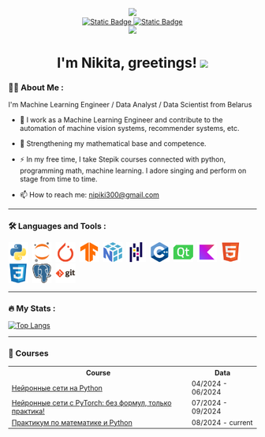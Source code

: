 <div id="header" align="center">
  <img src="https://i.giphy.com/media/v1.Y2lkPTc5MGI3NjExbG5zYjR5M2F5MmxrNmd3bTM3a24ydzdkOGNoamU3ajQ0Yng3cDVzcyZlcD12MV9pbnRlcm5hbF9naWZfYnlfaWQmY3Q9Zw/34aBHjXSSCtXmZr4l3/giphy.gif" width="200"/>
  <div id="badges">
    <a href="https://www.linkedin.com/in/nikita-harashchuk-662a16265/">
      <img alt="Static Badge" src="https://img.shields.io/badge/LinkedIn-blue?style=for-the-badge&logo=linkedin&logoColor=white&link=https%3A%2F%2Fwww.linkedin.com%2Fin%2Fnikita-harashchuk-662a16265%2F">
    </a>
    <a href="https://t.me/nikitoSSka228">
     <img alt="Static Badge" src="https://img.shields.io/badge/Telegram-blue?style=for-the-badge&logo=Telegram&logoColor=white">
    </a>
  </div>
  <img src="https://komarev.com/ghpvc/?username=Nikichel&style=flat-square&color=red"/>
  <h1>
    I'm Nikita, greetings!
    <img src="https://i.giphy.com/media/v1.Y2lkPTc5MGI3NjExZ2NjOW40ajU0eWdwMWltdmJpamU2d2dzbWN3eWt6enowYjRiaW02NSZlcD12MV9pbnRlcm5hbF9naWZfYnlfaWQmY3Q9cw/BGLSkombEDjGEJ41oW/giphy.gif" width="30px"/>
  </h1>
</div>

### :man_technologist: About Me :
I'm Machine Learning Engineer / Data Analyst / Data Scientist from Belarus

- :telescope: I work as a Machine Learning Engineer and contribute to the automation of machine vision systems, recommender systems, etc.

- :seedling: Strengthening my mathematical base and competence.

- :zap: In my free time, I take Stepik courses connected with python, programming math, machine learning. I adore singing and perform on stage from time to time.

- :mailbox: How to reach me: nipiki300@gmail.com

---
### :hammer_and_wrench: Languages and Tools :
<div>
  <img src="https://github.com/devicons/devicon/blob/master/icons/python/python-original.svg" title="Python" alt="Python" width="40" height="40"/>&nbsp;
  <img src="https://github.com/devicons/devicon/blob/master/icons/jupyter/jupyter-original.svg" title="Jupyter" alt="Jupyter" width="40" height="40"/>&nbsp;
  <img src="https://github.com/devicons/devicon/blob/master/icons/pytorch/pytorch-original.svg" title="Pytorch" alt="Pytorch" width="40" height="40"/>&nbsp;
  <img src="https://github.com/devicons/devicon/blob/master/icons/tensorflow/tensorflow-original.svg" title="TensorFlow" alt="TensorFlow" width="40" height="40"/>&nbsp;
  <img src="https://github.com/devicons/devicon/blob/master/icons/numpy/numpy-original.svg" title="NumPy" alt="NumPy" width="40" height="40"/>&nbsp;
  <img src="https://github.com/devicons/devicon/blob/master/icons/pandas/pandas-original.svg" title="Pandas" alt="Pandas" width="40" height="40"/>&nbsp;
  <img src="https://github.com/devicons/devicon/blob/master/icons/cplusplus/cplusplus-original.svg" title="Cplusplus" alt="Cplusplus" width="40" height="40"/>&nbsp;
  <img src="https://github.com/devicons/devicon/blob/master/icons/qt/qt-original.svg"  title="Qt" alt="Qt" width="40" height="40"/>&nbsp;
  <img src="https://github.com/devicons/devicon/blob/master/icons/kotlin/kotlin-original.svg" title="Kotlin" alt="Kotlin" width="40" height="40"/>&nbsp;
  <img src="https://github.com/devicons/devicon/blob/master/icons/html5/html5-original.svg" title="HTML5" alt="HTML" width="40" height="40"/>&nbsp;
  <img src="https://github.com/devicons/devicon/blob/master/icons/css3/css3-original.svg" title="CSS" alt="CSS" width="40" height="40"/>&nbsp;
  <img src="https://github.com/devicons/devicon/blob/master/icons/postgresql/postgresql-original.svg" title="PostgreSQL"  alt="PostgreSQL" width="40" height="40"/>&nbsp;
  <img src="https://github.com/devicons/devicon/blob/master/icons/git/git-original-wordmark.svg" title="Git" **alt="Git" width="40" height="40"/>
</div>

---
### :fire: My Stats :
[![Top Langs](https://github-readme-stats.vercel.app/api/top-langs/?username=Nikichel&layout=compact&theme=vision-friendly-dark)](https://github.com/anuraghazra/github-readme-stats)

---
### :mount_fuji: Courses

<div>
  <table style="width:100%">
    <tr>
      <th>Course</th>
      <th>Data</th>
    </tr>
    <tr>
      <td>
        <a href="https://youtube.com/playlist?list=PLA0M1Bcd0w8yv0XGiF1wjerjSZVSrYbjh&si=KxGd2MDLcv5wsFzY">
          Нейронные сети на Python
        </a>
      </td>
      <td>04/2024 - 06/2024</td>
    </tr>
        <tr>
      <td>
        <a href="https://stepik.org/course/186169/promo">
          Нейронные сети с PyTorch: без формул, только практика!
        </a>
      </td>
      <td>07/2024 - 09/2024</td>
    </tr>
    <tr>
      <td>
        <a href="https://stepik.org/course/3356/promo">
          Практикум по математике и Python
        </a>
      </td>
      <td>08/2024 - current</td>
    </tr>
  </table>
</div>

